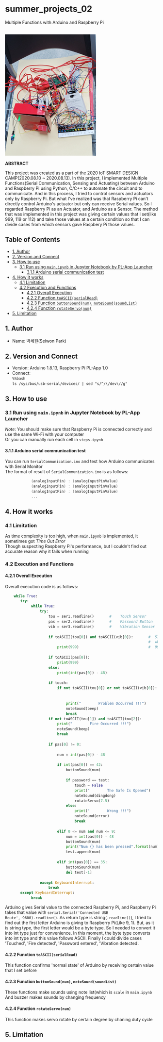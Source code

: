 # summer_projects_02
Multiple Functions with Arduino and Raspberry Pi   

<br/>   

<img width=300 src="https://github.com/SeiwonPark/summer_projects_02/blob/master/images/safe.jpeg">   

**ABSTRACT**

This project was created as a part of the 2020 IoT SMART DESIGN CAMP(2020.08.10 ~ 2020.08.13). In this project, I implemented Multiple Functions(Serial Communication, Sensing and Actuating) between Arduino and Raspberry Pi using Python, C/C++ to automate the circuit and to communicate. And in this process, I tried to control sensors and actuators only by Raspberry Pi. But what I've realized was that Raspberry Pi can't directly control Arduino's actuator but only can receive Serial values. So I regarded Raspberry Pi as an Actuator, and Arduino as a Sensor. The method that was implemented in this project was giving certain values that I set(like 999, 119 or 112) and take those values at a certain condition so that I can divide cases from which sensors gave Raspbery Pi those values.

## Table of Contents   
+ [1. Author](#1-author)   
+ [2. Version and Connect](#2-version-and-connect)   
+ [3. How to use](#3-how-to-use)   
    + [3.1 Run using <code>main.ipynb</code> in Jupyter Notebook by PL-App Launcher](#31-run-using-mainipynb-in-jupyter-notebook-by-pl-app-launcher)   
        + [3.1.1 Arduino serial communication test](#311-arduino-serial-communication-test)   
+ [4. How it works](#4-how-it-works)   
    + [4.1 Limitation](#41-limitation)   
    + [4.2 Execution and Functions](#42-execution-and-functions)   
        + [4.2.1 Overall Execution](#421-overall-execution)   
        + [4.2.2 Function <code>toASCII(serialRead)</code>](#422-function-toasciiserialread)   
        + [4.2.3 Function <code>buttonSound(num)</code>, <code>noteSound(soundList)</code>](#423-function-buttonsoundnum-notesoundsoundlist)   
        + [4.2.4 Function <code>rotateServo(num)</code>](#424-function-rotateservonum)   
+ [5. Limitation](#5-limitation)   

## 1. Author   
* Name: 박세원(Seiwon Park)   

## 2. Version and Connect   
* Version: Arduino 1.8.13, Raspberry Pi PL-App 1.0
* Connect:   
            <code>%%bash</code>   
            <code>ls /sys/bus/usb-serial/devices/ | sed "s/^/\\/dev\\//g"</code>                 
    
## 3. How to use   
### 3.1 Run using <code>main.ipynb</code> in Jupyter Notebook by PL-App Launcher
_Note_: You should make sure that Raspberry Pi is connected correctly and use the same Wi-Fi with your computer   
Or you can manually run each cell in <code>steps.ipynb</code>

#### 3.1.1 Arduino serial communication test   
You can run <code>SerialCommunication.ino</code> and test how Arduino communicates with Serial Monitor   
The format of result of <code>SerialCommunication.ino</code> is as follows:   
```c   
            (analogInputPin) : (analogInputPinValue)   
            (analogInputPin) : (analogInputPinValue)   
            (analogInputPin) : (analogInputPinValue)   
            ...   
```

## 4. How it works   
### 4.1 Limitation   
As time complexity is too high, when <code>main.ipynb</code> is implemented, it sometimes got _Time Out Error_   
Though suspecting Raspberry Pi's performance, but I couldn't find out accurate reason why it fails when running   

### 4.2 Execution and Functions   
#### 4.2.1 Overall Execution   
Overall execution code is as follows:   
```python
    while True:
       try:
            while True:   
                try:
                    tou = ser1.readline()       #    Touch Sensor
                    pas = ser2.readline()       #    Password Button
                    vib = ser3.readline()       #    Vibration Sensor

                    if toASCII(tou[0]) and toASCII(vib[0]):       #  57 is the value that I set in Arduino 
                                                                  #  which means 'normal state'
                        print(999)                                #  999 is 'normal state' value that I set in Raspberry Pi

                    if toASCII(pas[0]):
                        print(999)
                    else:
                        print(int(pas[0]) - 48)

                    if touch:
                        if not toASCII(tou[0]) or not toASCII(vib[0]):  #  49 is the value that I set in Arduino
                                                                        #  which means 'problem occured'
                                                                        #  NOTE: regardless of the value, buzzer actuates automatically
                            print("        Problem Occurred !!!")
                            noteSound(beep)
                            break
                    if not toASCII(tou[1]) and toASCII(tou[2]):
                        print("        Fire Occurred !!!")
                        noteSound(beep)
                        break

                    if pas[0] != 0:

                        num = int(pas[0]) - 48

                        if int(pas[0]) == 42:                           #  when received '*', terminate input
                            buttonSound(num)

                            if password == test:                        #  password succeeded
                                touch = False                           # inactivate Touch Sensor
                                print("        The Safe Is Opened")
                                noteSound(dingdong)
                                rotateServo(7.5)                        #  servo rotates by 90 degree
                            else:                                       #  password failed
                                print("        Wrong !!!")
                                noteSound(error)
                                break

                        elif 0 <= num and num <= 9:
                            num = int(pas[0]) - 48
                            buttonSound(num)
                            print("Num {} has been pressed".format(num))
                            test.append(num)

                        elif int(pas[0]) == 35:                         #  when received '#', delete last input
                            buttonSound(num)
                            del test[-1]

                except KeyboardInterrupt:
                    break
       except KeyboardInterrupt:
            break
```   
Arduino gives Serial value to the connected Raspberry Pi, and Raspberry Pi takes that value with <code>serial.Serial('Connected USB Route', 9600).readline()</code>. As return type is string(<code>.readline()</code>), I tried to find out the first letter Arduino is giving to Raspberry Pi(Like 9, 1). But, as it is string type, the first letter would be  a byte type. So I needed to convert it into int type just for convenience. In this moment, the byte type converts into int type and this value follows ASCII. Finally I could divide cases 'Touched', 'Fire detected', 'Password entered', 'Vibration detected'.   
   
 

#### 4.2.2 Function <code>toASCII(serialRead)</code>   
This function confirms 'normal state' of Arduino by receiving certain value that I set before   

#### 4.2.3 Function <code>buttonSound(num)</code>, <code>noteSound(soundList)</code>   
These functions make sounds using note list(which is <code>scale</code> in <code>main.ipynb</code>   
And buzzer makes sounds by changing frequency   

#### 4.2.4 Function <code>rotateServo(num)</code>    
This function makes servo rotate by certain degree by chaning duty cycle   

## 5. Limitation   
